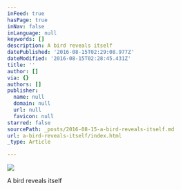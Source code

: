 ```yaml
---
inFeed: true
hasPage: true
inNav: false
inLanguage: null
keywords: []
description: A bird reveals itself
datePublished: '2016-08-15T02:29:08.977Z'
dateModified: '2016-08-15T02:28:45.431Z'
title: ''
author: []
via: {}
authors: []
publisher:
  name: null
  domain: null
  url: null
  favicon: null
starred: false
sourcePath: _posts/2016-08-15-a-bird-reveals-itself.md
url: a-bird-reveals-itself/index.html
_type: Article

---
```

![](https://the-grid-user-content.s3-us-west-2.amazonaws.com/72f5f4e4-7315-4507-b22c-2004e5def713.png)

A bird reveals itself